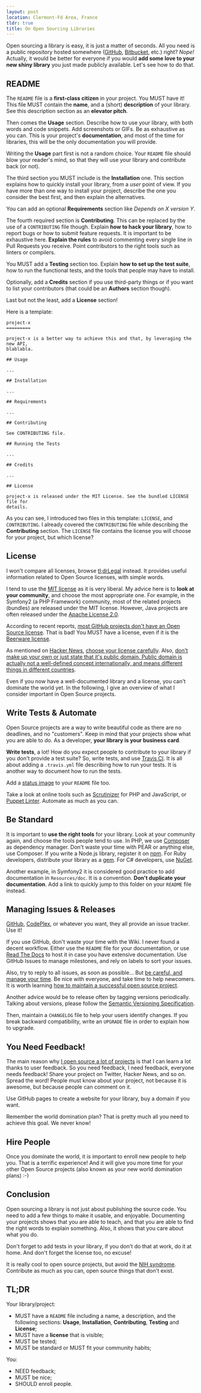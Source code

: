 ```yaml
---
layout: post
location: Clermont-Fd Area, France
tldr: true
title: On Open Sourcing Libraries
---
```


Open sourcing a library is easy, it is just a matter of seconds. All you need is
a public repository hosted somewhere ([GitHub](https://github.com/),
[Bitbucket](https://bitbucket.org/), etc.) right? _Nope!_ Actually, it would be
better for everyone if you would **add some love to your new shiny library** you
just made publicly available. Let's see how to do that.


## README

The `README` file is a **first-class citizen** in your project. You MUST have
it! This file MUST contain the **name**, and a (short) **description** of your
library. See this description section as an **elevator pitch**.

Then comes the **Usage** section. Describe how to use your library, with both
words and code snippets. Add screenshots or GIFs. Be as exhaustive as you can.
This is your project's **documentation**, and most of the time for libraries,
this will be the only documentation you will provide.

Writing the **Usage** part first is not a random choice. Your `README` file
should blow your reader's mind, so that they will use your library and
contribute back (or not).

The third section you MUST include is the **Installation** one. This section
explains how to quickly install your library, from a _user_ point of view. If
you have more than one way to install your project, describe the one you
consider the best first, and then explain the alternatives.

You can add an optional **Requirements** section like _Depends on X version Y_.

The fourth required section is **Contributing**. This can be replaced by the use
of a `CONTRIBUTING` file though. Explain **how to hack your library**, how to
report bugs or how to submit feature requests. It is important to be exhaustive
here.
**Explain the rules** to avoid commenting every single line in Pull Requests you
receive. Point contributors to the right tools such as linters or compilers.

You MUST add a **Testing** section too. Explain **how to set up the test suite**,
how to run the functional tests, and the tools that people may have to install.

Optionally, add a **Credits** section if you use third-party things or if you
want to list your contributors (that could be an **Authors** section though).

Last but not the least, add a **License** section!

Here is a template:

    project-x
    =========

    project-x is a better way to achieve this and that, by leveraging the new API,
    blablabla.

    ## Usage

    ...

    ## Installation

    ...

    ## Requirements

    ...

    ## Contributing

    See CONTRIBUTING file.

    ## Running the Tests

    ...

    ## Credits

    ...

    ## License

    project-x is released under the MIT License. See the bundled LICENSE file for
    details.

As you can see, I introduced two files in this template: `LICENSE`, and
`CONTRIBUTING`. I already covered the `CONTRIBUTING` file while describing
the **Contributing** section. The `LICENSE` file contains the license you will
choose for your project, but which license?


## License

I won't compare all licenses, browse [tl;drLegal](http://www.tldrlegal.com/)
instead. It provides useful information related to Open Source licenses, with
simple words.

I tend to use the [MIT license](http://www.tldrlegal.com/license/mit-license) as
it is very liberal. My advice here is to **look at your community**, and choose
the most appropriate one. For example, in the Symfony2 (a PHP Framework)
community, most of the related projects (bundles) are released under the MIT
license. However, Java projects are often released under the [Apache License
2.0](http://www.tldrlegal.com/license/apache-license-2.0).

According to recent reports, [most GitHub projects
don't have an Open Source
license](http://www.theregister.co.uk/2013/04/18/github_licensing_study/). That
is bad! You MUST have a license, even if it is the [Beerware
license](http://en.wikipedia.org/wiki/Beerware).

As mentioned on [Hacker News](https://news.ycombinator.com/item?id=5990836),
[choose your license carefully](https://news.ycombinator.com/item?id=5992270).
Also, [don't make up your own or just state that it's public domain. Public domain
is actually not a well-defined concept internationally, and means different things
in different countries](https://news.ycombinator.com/item?id=5992428).

Even if you now have a well-documented library and a license, you can't dominate
the world yet. In the following, I give an overview of what I consider important
in Open Source projects.


## Write Tests & Automate

Open Source projects are a way to write beautiful code as there are no deadlines,
and no "customers". Keep in mind that your projects show what you are able to do.
As a developer, **your library is your business card**.

**Write tests**, a lot! How do you expect people to contribute to your library if
you don't provide a test suite? So, write tests, and use [Travis
CI](https://travis-ci.org/). It is all about adding a `.travis.yml` file
describing how to run your tests. It is another way to document how to run the
tests.

Add a [status image](http://about.travis-ci.org/docs/user/status-images/) to your
`README` file too.

Take a look at online tools such as [Scrutinizer](https://scrutinizer-ci.com) for
PHP and JavaScript, or [Puppet Linter](http://www.puppetlinter.com/). Automate
as much as you can.


## Be Standard

It is important to **use the right tools** for your library. Look at your
community again, and choose the tools people tend to use. In PHP, we use
[Composer](http://getcomposer.org/) as dependency manager. Don't waste your time
with PEAR or anything else, use Composer. If you write a Node.js library,
register it on [npm](https://npmjs.org/). For Ruby developers, distribute your
library as a [gem](http://guides.rubygems.org/make-your-own-gem/). For C#
developers, use [NuGet](http://nuget.org/).

Another example, in Symfony2 it is considered good practice to add documentation
in `Resources/doc`. It is a convention. **Don't duplicate your documentation**.
Add a link to quickly jump to this folder on your `README` file instead.


## Managing Issues & Releases

[GitHub](https://github.com/),
[CodePlex](http://www.codeplex.com/), or whatever you want, they all provide an
issue tracker. Use it!

If you use GitHub, don't waste your time with the Wiki. I never found a decent
workflow. Either use the `README` file for your documentation, or use [Read The
Docs](https://readthedocs.org/) to host it in case you have extensive
documentation. Use GitHub Issues to manage milestones, and rely on labels to
sort your issues.

Also, try to reply to all issues, as soon as possible... But [be
careful, and manage your time](/2013/02/20/burnout/). Be nice with everyone, and
take time to help newcomers. It is worth learning [how to maintain a successful
open source project](https://medium.com/p/aaa2a5437d3a).

Another advice would be to release often by tagging versions periodically.
Talking about versions, please follow the [Semantic Versioning
Specification](http://semver.org/).

Then, maintain a `CHANGELOG` file to help your users identify changes. If you
break backward compatibility, write an `UPGRADE` file in order to explain how
to upgrade.


## You Need Feedback!

The main reason why [I open source a lot of
projects](https://github.com/willdurand?tab=repositories) is that I can learn a
lot thanks to user feedback. So you need feedback, I need feedback, everyone
needs feedback! Share your project on Twitter, Hacker News, and so on. Spread
the word! People must know about your project, not because it is awesome, but
because people can comment on it.

Use GitHub pages to create a website for your library, buy a domain if you want.

Remember the world domination plan? That is pretty much all you need to achieve
this goal. We never know!


## Hire People

Once you dominate the world, it is important to enroll new people to help you.
That is a terrific experience! And it will give you more time for your other
Open Source projects (also known as your new world domination plans) :-)


## Conclusion

Open sourcing a library is not just about publishing the source code. You need
to add a few things to make it usable, and enjoyable. Documenting your projects
shows that you are able to teach, and that you are able to find the right words
to explain something. Also, it shows that you care about what you do.

Don't forget to add tests in your library, if you don't do that at work, do it
at home. And don't forget the license too, no excuse!

It is really cool to open source projects, but avoid the [NIH
syndrome](http://en.wikipedia.org/wiki/Not_invented_here). Contribute as much as
you can, open source things that don't exist.


## TL;DR

Your library/project:

* MUST have a `README` file including a name, a description, and the following
  sections: **Usage**, **Installation**, **Contributing**, **Testing** and
  **License**;
* MUST have a **license** that is visible;
* MUST be tested;
* MUST be standard or MUST fit your community habits;

You:

* NEED feedback;
* MUST be nice;
* SHOULD enroll people.
